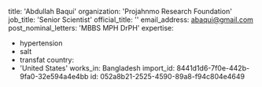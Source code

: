 title: 'Abdullah Baqui'
organization: 'Projahnmo Research Foundation'
job_title: 'Senior Scientist'
official_title: ''
email_address: abaqui@gmail.com
post_nominal_letters: 'MBBS MPH DrPH'
expertise:
  - hypertension
  - salt
  - transfat
country:
  - 'United States'
works_in: Bangladesh
import_id: 8441d1d6-7f0e-442b-9fa0-32e594a4e4bb
id: 052a8b21-2525-4590-89a8-f94c804e4649
